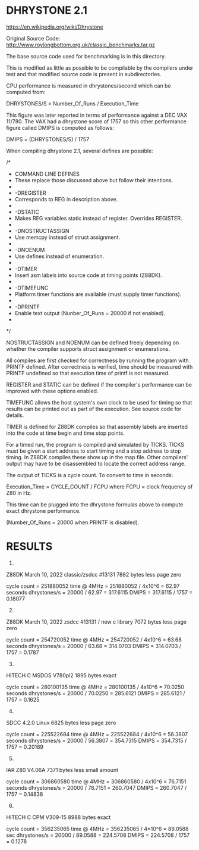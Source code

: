 DHRYSTONE 2.1
=============

https://en.wikipedia.org/wiki/Dhrystone

Original Source Code:
http://www.roylongbottom.org.uk/classic_benchmarks.tar.gz

The base source code used for benchmarking is in this directory.

This is modified as little as possible to be compilable by the
compilers under test and that modified source code is present in
subdirectories.

CPU performance is measured in dhrystones/second which can be
computed from:

DHRYSTONES/S = Number_Of_Runs / Execution_Time

This figure was later reported in terms of performance against
a DEC VAX 11/780.  The VAX had a dhrystone score of 1757 so
this other performance figure called DMIPS is computed as follows:

DMIPS = (DHRYSTONES/S) / 1757

When compiling dhrystone 2.1, several defines are possible:

/*
 * COMMAND LINE DEFINES
 * These replace those discussed above but follow their intentions.
 *
 * -DREGISTER
 * Corresponds to REG in description above.
 *
 * -DSTATIC
 * Makes REG variables static instead of register.  Overrides REGISTER.
 *
 * -DNOSTRUCTASSIGN
 * Use memcpy instead of struct assignment.
 *
 * -DNOENUM
 * Use defines instead of enumeration.
 *
 * -DTIMER
 * Insert asm labels into source code at timing points (Z88DK).
 *
 * -DTIMEFUNC
 * Platform timer functions are available (must supply timer functions).
 *
 * -DPRINTF
 * Enable text output (Nunber_Of_Runs = 20000 if not enabled).
 *
 */

NOSTRUCTASSIGN and NOENUM can be defined freely depending on whether the
compiler supports struct assignment or enumerations.

All compiles are first checked for correctness by running the program
with PRINTF defined.  After correctness is verified, time should be
measured with PRINTF undefined so that execution time of printf is not
measured.

REGISTER and STATIC can be defined if the compiler's performance can be
improved with these options enabled.

TIMEFUNC allows the host system's own clock to be used for timing so
that results can be printed out as part of the execution.  See source
code for details.

TIMER is defined for Z88DK compiles so that assembly labels are inserted
into the code at time begin and time stop points.

For a timed run, the program is compiled and simulated by TICKS.  TICKS
must be given a start address to start timing and a stop address to stop
timing.  In Z88DK compiles these show up in the map file.  Other compilers'
output may have to be disassembled to locate the correct address range.

The output of TICKS is a cycle count.  To convert to time in seconds:

Execution_Time = CYCLE_COUNT / FCPU
where FCPU = clock frequency of Z80 in Hz.

This time can be plugged into the dhrystone formulas above to compute
exact dhrystone performance.

(Number_Of_Runs = 20000 when PRINTF is disabled).


RESULTS
=======

1.
Z88DK March 10, 2022
classic/zsdcc #13131
7882 bytes less page zero

cycle count  = 251880052
time @ 4MHz  = 251880052 / 4x10^6 = 62.97 seconds
dhrystones/s = 20000 / 62.97 = 317.6115
DMIPS        = 317.6115 / 1757 = 0.18077

2.
Z88DK March 10, 2022
zsdcc #13131 / new c library
7072 bytes less page zero

cycle count  = 254720052
time @ 4MHz  = 254720052 / 4x10^6 = 63.68 seconds
dhrystones/s = 20000 / 63.68 = 314.0703
DMIPS        = 314.0703 / 1757 = 0.1787

3.
HITECH C MSDOS V780pl2
1895 bytes exact

cycle count  = 280100135
time @ 4MHz  = 280100135 / 4x10^6 = 70.0250 seconds
dhrystones/s = 20000 / 70.0250 = 285.6121
DMIPS        = 285.6121 / 1757 = 0.1625

4.
SDCC 4.2.0 Linux
6825 bytes less page zero

cycle count  = 225522684
time @ 4MHz  = 225522684 / 4x10^6 = 56.3807 seconds
dhrystones/s = 20000 / 56.3807 = 354.7315
DMIPS        = 354.7315 / 1757 = 0.20189

5.
IAR Z80 V4.06A
7371 bytes less small amount

cycle count  = 306860580
time @ 4MHz  = 306860580 / 4x10^6 = 76.7151 seconds
dhrystones/s = 20000 / 76.7151 = 260.7047
DMIPS        = 260.7047 / 1757 = 0.14838

6.
HITECH C CPM V309-15
8988 bytes exact

cycle count  = 356235065
time @ 4MHz  = 356235065 / 4*10^6 = 89.0588 sec
dhrystones/s = 20000 / 89.0588 = 224.5708
DMIPS        = 224.5708 / 1757 = 0.1278
